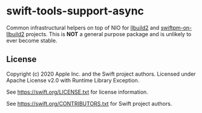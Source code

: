# swift-tools-support-async

Common infrastructural helpers on top of NIO for [llbuild2](https://github.com/apple/swift-llbuild2) and [swiftpm-on-llbuild2](https://github.com/apple/swiftpm-on-llbuild2) projects. This is **NOT** a general purpose package and is unlikely to ever become stable.

## License

Copyright (c) 2020 Apple Inc. and the Swift project authors.
Licensed under Apache License v2.0 with Runtime Library Exception.

See https://swift.org/LICENSE.txt for license information.

See https://swift.org/CONTRIBUTORS.txt for Swift project authors.
